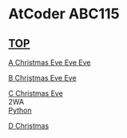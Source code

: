 # AtCoder ABC115  

## [TOP](https://atcoder.jp/contests/abc115)  

[A Christmas Eve Eve Eve](https://atcoder.jp/contests/abc115/tasks/abc115_a)   

[](https://atcoder.jp/contests/abc115/submissions/)  

[B Christmas Eve Eve](https://atcoder.jp/contests/abc115/tasks/abc115_b)   

[](https://atcoder.jp/contests/abc115/submissions/)  

[C Christmas Eve](https://atcoder.jp/contests/abc115/tasks/abc115_c)   
2WA  
[Python](https://atcoder.jp/contests/abc115/submissions/15729263)  

[D Christmas](https://atcoder.jp/contests/abc115/tasks/abc115_d)   

[](https://atcoder.jp/contests/abc115/submissions/)  

